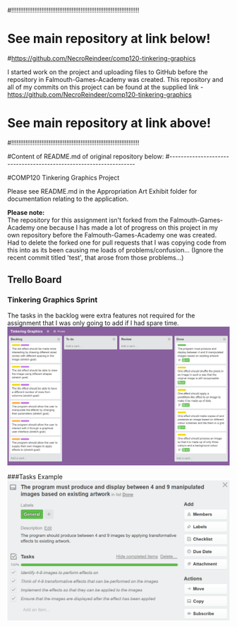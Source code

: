#!!!!!!!!!!!!!!!!!!!!!!!!!!!!!!!!!!!!!!!!!!!!!!!!!!!!!!!!!!!!!!!!!!!!!!!!

# See main repository at link below!
#https://github.com/NecroReindeer/comp120-tinkering-graphics

I started work on the project and uploading files to GitHub before the repository in Falmouth-Games-Academy was created. This repository and all of my commits on this project can be found at the supplied link -  
https://github.com/NecroReindeer/comp120-tinkering-graphics

# See main repository at link above!

#!!!!!!!!!!!!!!!!!!!!!!!!!!!!!!!!!!!!!!!!!!!!!!!!!!!!!!!!!!!!!!!!!!!!!!!!

#Content of README.md of original repository below:
#------------------------------------------------------------------

#COMP120 Tinkering Graphics Project

Please see README.md in the Appropriation Art Exhibit folder for documentation relating to the application.

**Please note:**  
The repository for this assignment isn't forked from the Falmouth-Games-Academy one because I has made a lot of progress on this project in my own repository before the Falmouth-Games-Academy one was created.
Had to delete the forked one for pull requests that I was copying code from this into as its been causing me loads of problems/confusion... (Ignore the recent commit titled 'test', that arose from those problems...)

## Trello Board

### Tinkering Graphics Sprint
The tasks in the backlog were extra features not required for the assignment that I was only going to add if I had spare time.
![Trello Board](https://github.com/NecroReindeer/comp120-tinkering-graphics/blob/master/Trello%20Board/Tinkering%20Graphics%20Trello%20Board.png)

###Tasks Example
![Tasks](https://github.com/NecroReindeer/comp120-tinkering-graphics/blob/master/Trello%20Board/Tasks%20example.png)
